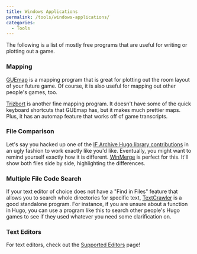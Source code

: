 ```yaml
---
title: Windows Applications
permalink: /tools/windows-applications/
categories: 
  - Tools
---
```


The following is a list of mostly free programs that are useful for
writing or plotting out a game.

### Mapping

[GUEmap](http://www.cjmweb.net/GUEmap/) is a mapping program that is
great for plotting out the room layout of your future game. Of course,
it is also useful for mapping out other people's games, too.

[Trizbort](http://trizbort.genstein.net/index.php#overview) is another
fine mapping program. It doesn't have some of the quick keyboard
shortcuts that GUEmap has, but it makes much prettier maps. Plus, it has
an automap feature that works off of game transcripts.

### File Comparison

Let's say you hacked up one of the
[IF Archive Hugo library contributions](https://www.ifarchive.org/indexes/if-archive/programming/hugo/library/contributions/)
in an ugly fashion to work exactly like you'd like. Eventually, you
might want to remind yourself exactly how it is different.
[WinMerge](http://winmerge.org/) is perfect for this. It'll show both
files side by side, highlighting the differences.

### Multiple File Code Search

If your text editor of choice does not have a "Find in Files" feature that allows you to
search whole directories for specific text, [TextCrawler](http://www.digitalvolcano.co.uk/content/textcrawler/manual)
is a good standalone program.  For instance, if you are unsure about a function in Hugo, you can use a program like this
to search other people's Hugo games to see if they used whatever you need some clarification on.

### Text Editors

For text editors, check out the [Supported Editors](tools/editors/) page!
